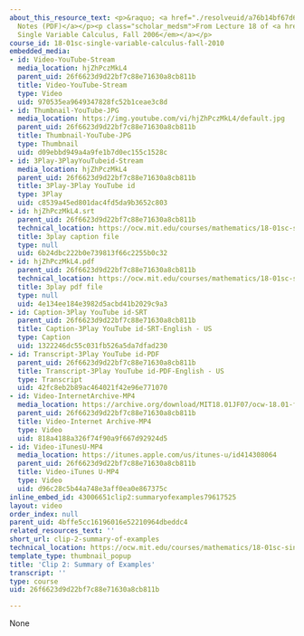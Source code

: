 ```yaml
---
about_this_resource_text: <p>&raquo; <a href="./resolveuid/a76b14bf67d60914d0ecb38e9d32cfb3">Accompanying
  Notes (PDF)</a></p><p class="scholar_medsm">From Lecture 18 of <a href="http://ocw.mit.edu/courses/mathematics/18-01-single-variable-calculus-fall-2006/video-lectures/"><em>18.01
  Single Variable Calculus, Fall 2006</em></a></p>
course_id: 18-01sc-single-variable-calculus-fall-2010
embedded_media:
- id: Video-YouTube-Stream
  media_location: hjZhPczMkL4
  parent_uid: 26f6623d9d22bf7c88e71630a8cb811b
  title: Video-YouTube-Stream
  type: Video
  uid: 970535ea9649347828fc52b1ceae3c8d
- id: Thumbnail-YouTube-JPG
  media_location: https://img.youtube.com/vi/hjZhPczMkL4/default.jpg
  parent_uid: 26f6623d9d22bf7c88e71630a8cb811b
  title: Thumbnail-YouTube-JPG
  type: Thumbnail
  uid: d09ebbd949a4a9fe1b7d0ec155c1528c
- id: 3Play-3PlayYouTubeid-Stream
  media_location: hjZhPczMkL4
  parent_uid: 26f6623d9d22bf7c88e71630a8cb811b
  title: 3Play-3Play YouTube id
  type: 3Play
  uid: c8539a45ed801dac4fd5da9b3652c803
- id: hjZhPczMkL4.srt
  parent_uid: 26f6623d9d22bf7c88e71630a8cb811b
  technical_location: https://ocw.mit.edu/courses/mathematics/18-01sc-single-variable-calculus-fall-2010/unit-3-the-definite-integral-and-its-applications/part-a-definition-of-the-definite-integral-and-first-fundamental-theorem/session-45-some-easy-integrals/clip-2-summary-of-examples/hjZhPczMkL4.srt
  title: 3play caption file
  type: null
  uid: 6b24dbc222b0e739813f66c2255b0c32
- id: hjZhPczMkL4.pdf
  parent_uid: 26f6623d9d22bf7c88e71630a8cb811b
  technical_location: https://ocw.mit.edu/courses/mathematics/18-01sc-single-variable-calculus-fall-2010/unit-3-the-definite-integral-and-its-applications/part-a-definition-of-the-definite-integral-and-first-fundamental-theorem/session-45-some-easy-integrals/clip-2-summary-of-examples/hjZhPczMkL4.pdf
  title: 3play pdf file
  type: null
  uid: 4e134ee184e3982d5acbd41b2029c9a3
- id: Caption-3Play YouTube id-SRT
  parent_uid: 26f6623d9d22bf7c88e71630a8cb811b
  title: Caption-3Play YouTube id-SRT-English - US
  type: Caption
  uid: 1322246dc55c031fb526a5da7dfad230
- id: Transcript-3Play YouTube id-PDF
  parent_uid: 26f6623d9d22bf7c88e71630a8cb811b
  title: Transcript-3Play YouTube id-PDF-English - US
  type: Transcript
  uid: 42fc8eb2b89ac464021f42e96e771070
- id: Video-InternetArchive-MP4
  media_location: https://archive.org/download/MIT18.01JF07/ocw-18.01-f07-lec18_300k.mp4
  parent_uid: 26f6623d9d22bf7c88e71630a8cb811b
  title: Video-Internet Archive-MP4
  type: Video
  uid: 818a4188a326f74f90a9f667d92924d5
- id: Video-iTunesU-MP4
  media_location: https://itunes.apple.com/us/itunes-u/id414308064
  parent_uid: 26f6623d9d22bf7c88e71630a8cb811b
  title: Video-iTunes U-MP4
  type: Video
  uid: d96c28c5b44a748e3aff0ea0e867375c
inline_embed_id: 43006651clip2:summaryofexamples79617525
layout: video
order_index: null
parent_uid: 4bffe5cc16196016e52210964dbeddc4
related_resources_text: ''
short_url: clip-2-summary-of-examples
technical_location: https://ocw.mit.edu/courses/mathematics/18-01sc-single-variable-calculus-fall-2010/unit-3-the-definite-integral-and-its-applications/part-a-definition-of-the-definite-integral-and-first-fundamental-theorem/session-45-some-easy-integrals/clip-2-summary-of-examples
template_type: thumbnail_popup
title: 'Clip 2: Summary of Examples'
transcript: ''
type: course
uid: 26f6623d9d22bf7c88e71630a8cb811b

---
```

None